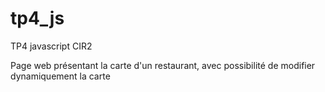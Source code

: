 # tp4_js
TP4 javascript CIR2

Page web présentant la carte d'un restaurant, avec possibilité de modifier dynamiquement la carte
